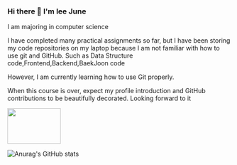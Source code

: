 ### Hi there 👋 I'm lee June
I am majoring in computer science

I have completed many practical assignments so far, but I have been storing my code repositories on my laptop because I am not familiar with how to use git and GitHub.
Such as Data Structure code,Frontend,Backend,BaekJoon code

However, I am currently learning how to use Git properly.

When this course is over, expect my profile introduction and GitHub contributions to be beautifully decorated. Looking forward to it

<a href="https://profile.intra.42.fr/" target="_blank">
    <img src="https://img.shields.io/badge/lseo-000000?style=for-the-badge&logo=42&logoColor=FFFFFF" 
         style="width: 120px; height: 80px;color: #000000;" 
         font-size: 5px>
</a>



![Anurag's GitHub stats](https://github-readme-stats.vercel.app/api?username=EEjune&show_icons=true&theme=radical)
